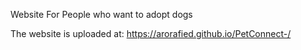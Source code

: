 Website For People who want to adopt dogs

The website is uploaded at: https://arorafied.github.io/PetConnect-/
